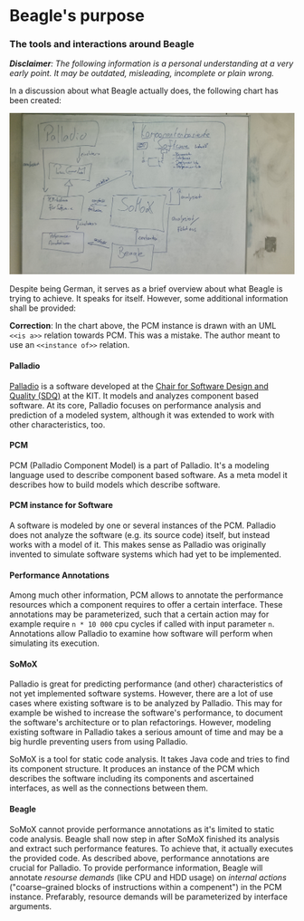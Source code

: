 # Beagle's purpose
### The tools and interactions around Beagle

_**Disclaimer**: The following information is a personal understanding at a very early point. It may be outdated, misleading, incomplete or plain wrong._

In a discussion about what Beagle actually does, the following chart has been created:

![A chart describing the tools around Beagle](./overview-beagle-chart.jpg)

Despite being German, it serves as a brief overview about what Beagle is trying to achieve. It speaks for itself. However, some additional information shall be provided:

**Correction**: In the chart above, the PCM instance is drawn with an UML `<<is a>>` relation towards PCM. This was a mistake. The author meant to use an `<<instance of>>` relation.

#### Palladio
[Palladio](https://sdqweb.ipd.kit.edu/wiki/Palladio_Component_Model) is a software developed at the [Chair for Software Design and Quality (SDQ)](http://sdq.ipd.kit.edu/) at the KIT. It models and analyzes component based software. At its core, Palladio focuses on performance analysis and prediction of a modeled system, although it was extended to work with other characteristics, too.

#### PCM
PCM (Palladio Component Model) is a part of Palladio. It's a modeling language used to describe component based software. As a meta model it describes how to build models which describe software.

#### PCM instance for Software
A software is modeled by one or several instances of the PCM. Palladio does not analyze the software (e.g. its source code) itself, but instead works with a model of it. This makes sense as Palladio was originally invented to simulate software systems which had yet to be implemented.

#### Performance Annotations
Among much other information, PCM allows to annotate the performance resources which a component requires to offer a certain interface. These annotations may be parameterized, such that a certain action may for example require `n * 10 000` cpu cycles if called with input parameter `n`. Annotations allow Palladio to examine how software will perform when simulating its execution.

#### SoMoX
Palladio is great for predicting performance (and other) characteristics of not yet implemented software systems. However, there are a lot of use cases where existing software is to be analyzed by Palladio. This may for example be wished to increase the software's performance, to document the software's architecture or to plan refactorings. However, modeling existing software in Palladio takes a serious amount of time and may be a big hurdle preventing users from using Palladio.

SoMoX is a tool for static code analysis. It takes Java code and tries to find its component structure. It produces an instance of the PCM which describes the software including its components and ascertained interfaces, as well as the connections between them.

#### Beagle
SoMoX cannot provide performance annotations as it's limited to static code analysis. Beagle shall now step in after SoMoX finished its analysis and extract such performance features. To achieve that, it actually executes the provided code.
As described above, performance annotations are crucial for Palladio. To provide performance information, Beagle will annotate _resourse demands_ (like CPU and HDD usage) on _internal actions_ ("coarse–grained blocks of instructions within a compenent") in the PCM instance. Prefarably, resource demands will be parameterized by interface arguments.
